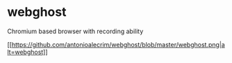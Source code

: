 # webghost
Chromium based browser with recording ability

[[https://github.com/antonioalecrim/webghost/blob/master/webghost.png|alt=webghost]]
